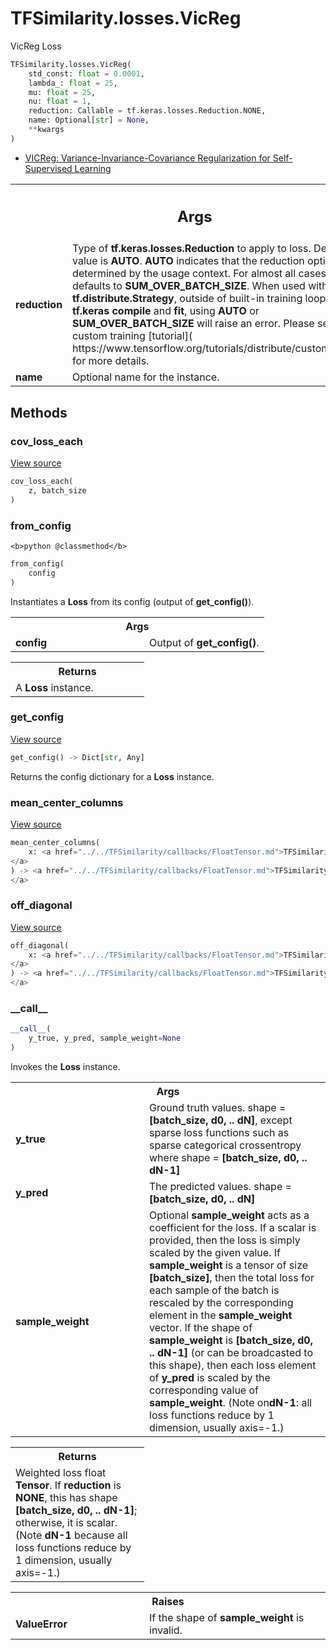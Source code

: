 # TFSimilarity.losses.VicReg





VicReg Loss

```python
TFSimilarity.losses.VicReg(
    std_const: float = 0.0001,
    lambda_: float = 25,
    mu: float = 25,
    nu: float = 1,
    reduction: Callable = tf.keras.losses.Reduction.NONE,
    name: Optional[str] = None,
    **kwargs
)
```



<!-- Placeholder for "Used in" -->

- [VICReg: Variance-Invariance-Covariance Regularization for Self-Supervised Learning](https://arxiv.org/abs/2105.04906)

<!-- Tabular view -->
 <table class="responsive fixed orange">
<colgroup><col width="214px"><col></colgroup>
<tr><th colspan="2"><h2 class="add-link">Args</h2></th></tr>

<tr>
<td>
<b>reduction</b>
</td>
<td>
Type of <b>tf.keras.losses.Reduction</b> to apply to
loss. Default value is <b>AUTO</b>. <b>AUTO</b> indicates that the reduction
option will be determined by the usage context. For almost all cases
this defaults to <b>SUM_OVER_BATCH_SIZE</b>. When used with
<b>tf.distribute.Strategy</b>, outside of built-in training loops such as
<b>tf.keras</b> <b>compile</b> and <b>fit</b>, using <b>AUTO</b> or <b>SUM_OVER_BATCH_SIZE</b>
will raise an error. Please see this custom training [tutorial](
  https://www.tensorflow.org/tutorials/distribute/custom_training) for
    more details.
</td>
</tr><tr>
<td>
<b>name</b>
</td>
<td>
Optional name for the instance.
</td>
</tr>
</table>



## Methods

<h3 id="cov_loss_each">cov_loss_each</h3>

<a target="_blank" class="external" href="https://github.com/tensorflow/similarity/blob/main/tensorflow_similarity/losses/vicreg.py#L107-L121">View source</a>

```python
cov_loss_each(
    z, batch_size
)
```





<h3 id="from_config">from_config</h3>

``<b>python
@classmethod</b>``

```python
from_config(
    config
)
```


Instantiates a <b>Loss</b> from its config (output of <b>get_config()</b>).


<!-- Tabular view -->
 <table class="responsive fixed orange">
<colgroup><col width="214px"><col></colgroup>
<tr><th colspan="2">Args</th></tr>

<tr>
<td>
<b>config</b>
</td>
<td>
Output of <b>get_config()</b>.
</td>
</tr>
</table>



<!-- Tabular view -->
 <table class="responsive fixed orange">
<colgroup><col width="214px"><col></colgroup>
<tr><th colspan="2">Returns</th></tr>
<tr class="alt">
<td colspan="2">
A <b>Loss</b> instance.
</td>
</tr>

</table>



<h3 id="get_config">get_config</h3>

<a target="_blank" class="external" href="https://github.com/tensorflow/similarity/blob/main/tensorflow_similarity/losses/vicreg.py#L90-L98">View source</a>

```python
get_config() -> Dict[str, Any]
```


Returns the config dictionary for a <b>Loss</b> instance.


<h3 id="mean_center_columns">mean_center_columns</h3>

<a target="_blank" class="external" href="https://github.com/tensorflow/similarity/blob/main/tensorflow_similarity/losses/vicreg.py#L123-L127">View source</a>

```python
mean_center_columns(
    x: <a href="../../TFSimilarity/callbacks/FloatTensor.md">TFSimilarity.callbacks.FloatTensor```
</a>
) -> <a href="../../TFSimilarity/callbacks/FloatTensor.md">TFSimilarity.callbacks.FloatTensor```
</a>
```





<h3 id="off_diagonal">off_diagonal</h3>

<a target="_blank" class="external" href="https://github.com/tensorflow/similarity/blob/main/tensorflow_similarity/losses/vicreg.py#L100-L105">View source</a>

```python
off_diagonal(
    x: <a href="../../TFSimilarity/callbacks/FloatTensor.md">TFSimilarity.callbacks.FloatTensor```
</a>
) -> <a href="../../TFSimilarity/callbacks/FloatTensor.md">TFSimilarity.callbacks.FloatTensor```
</a>
```





<h3 id="__call__">__call__</h3>

```python
__call__(
    y_true, y_pred, sample_weight=None
)
```


Invokes the <b>Loss</b> instance.


<!-- Tabular view -->
 <table class="responsive fixed orange">
<colgroup><col width="214px"><col></colgroup>
<tr><th colspan="2">Args</th></tr>

<tr>
<td>
<b>y_true</b>
</td>
<td>
Ground truth values. shape = <b>[batch_size, d0, .. dN]</b>, except
sparse loss functions such as sparse categorical crossentropy where
shape = <b>[batch_size, d0, .. dN-1]</b>
</td>
</tr><tr>
<td>
<b>y_pred</b>
</td>
<td>
The predicted values. shape = <b>[batch_size, d0, .. dN]</b>
</td>
</tr><tr>
<td>
<b>sample_weight</b>
</td>
<td>
Optional <b>sample_weight</b> acts as a coefficient for the
loss. If a scalar is provided, then the loss is simply scaled by the
given value. If <b>sample_weight</b> is a tensor of size <b>[batch_size]</b>, then
the total loss for each sample of the batch is rescaled by the
corresponding element in the <b>sample_weight</b> vector. If the shape of
<b>sample_weight</b> is <b>[batch_size, d0, .. dN-1]</b> (or can be broadcasted to
this shape), then each loss element of <b>y_pred</b> is scaled
by the corresponding value of <b>sample_weight</b>. (Note on<b>dN-1</b>: all loss
  functions reduce by 1 dimension, usually axis=-1.)
</td>
</tr>
</table>



<!-- Tabular view -->
 <table class="responsive fixed orange">
<colgroup><col width="214px"><col></colgroup>
<tr><th colspan="2">Returns</th></tr>
<tr class="alt">
<td colspan="2">
Weighted loss float <b>Tensor</b>. If <b>reduction</b> is <b>NONE</b>, this has
shape <b>[batch_size, d0, .. dN-1]</b>; otherwise, it is scalar. (Note <b>dN-1</b>
because all loss functions reduce by 1 dimension, usually axis=-1.)
</td>
</tr>

</table>



<!-- Tabular view -->
 <table class="responsive fixed orange">
<colgroup><col width="214px"><col></colgroup>
<tr><th colspan="2">Raises</th></tr>

<tr>
<td>
<b>ValueError</b>
</td>
<td>
If the shape of <b>sample_weight</b> is invalid.
</td>
</tr>
</table>





